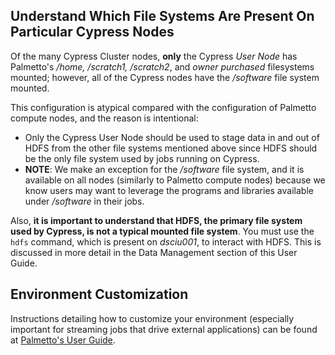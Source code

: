 
## Understand Which File Systems Are Present On Particular Cypress Nodes

Of the many Cypress Cluster nodes, **only** the Cypress *User Node* has Palmetto's */home, /scratch1, /scratch2*, and *owner purchased* filesystems mounted; however, all of the Cypress nodes have the */software* file system mounted.

This configuration is atypical compared with the configuration of Palmetto compute nodes, and the reason is intentional:

- Only the Cypress User Node should be used to stage data in and out of HDFS from the other file systems mentioned above since HDFS should be the only file system used by jobs running on Cypress.
- **NOTE**: We make an exception for the */software* file system, and it is available on all nodes (similarly to Palmetto compute nodes) because we know users may want to leverage the programs and libraries available under */software* in their jobs.

Also, **it is important to understand that HDFS, the primary file system used by Cypress, is not a typical mounted file system**. You must use the ```hdfs``` command, which is present on *dsciu001*, to interact with HDFS. This is discussed in more detail in the Data Management section of this User Guide.

## Environment Customization

Instructions detailing how to customize your environment (especially important for streaming jobs that drive external applications) can be found at <a href="http://www.palmetto.clemson.edu/pages/userguide.html#software" target="_blank">Palmetto's User Guide</a>.
